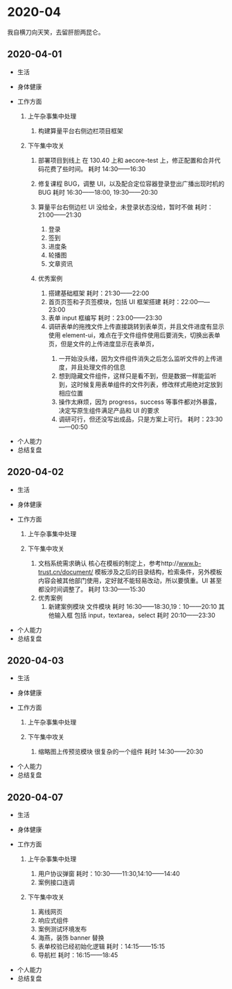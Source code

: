 # 2020-04

我自横刀向天笑，去留肝胆两昆仑。

## 2020-04-01

- 生活
- 身体健康
- 工作方面

  1.  上午杂事集中处理
      1. 构建算量平台右侧边栏项目框架
  2.  下午集中攻关

      1. 部署项目到线上
         在 130.40 上和 aecore-test 上，修正配置和合并代码花费了些时间。
         耗时 14:30——16:30
      2. 修复课程 BUG，调整 UI，以及配合定位容器登录登出广播出现时机的 BUG
         耗时 16:30——18:00, 19:30——20:30
      3. 算量平台右侧边栏
         UI 没给全，未登录状态没给，暂时不做
         耗时：21:00——21:30
         1. 登录
         2. 签到
         3. 进度条
         4. 轮播图
         5. 文章资讯
      4. 优秀案例

         1. 搭建基础框架<daily-status />
            耗时：21:30——22:00
         2. 首页页签和子页签模块，包括 UI 框架搭建<daily-status />
            耗时：22:00——23:00
         3. 表单 input 框编写<daily-status />
            耗时：23:00——23:30
         4. 调研表单的拖拽文件上传直接跳转到表单页，并且文件进度有显示<daily-status />
            使用 element-ui，难点在于文件组件使用后要消失，切换出表单页，但是文件的上传进度显示在表单页，
            1. 一开始没头绪，因为文件组件消失之后怎么监听文件的上传进度，并且处理文件的信息
            2. 想到隐藏文件组件，这样只是看不到，但是数据一样能监听到，这时候复用表单组件的文件列表，修改样式用绝对定放到相应位置
            3. 操作太麻烦，因为 progress，success 等事件都对外暴露，决定写原生组件满足产品和 UI 的要求
            4. 调研可行，但还没写出成品，只是方案上可行。
               耗时：23:30——00:50

* 个人能力
* 总结复盘

## 2020-04-02

- 生活
- 身体健康
- 工作方面

  1.  上午杂事集中处理
  2.  下午集中攻关

      1. 文档系统需求确认
         核心在模板的制定上，参考http://www.b-trust.cn/document/
         模板涉及之后的目录结构，检索条件，另外模板内容会被其他部门使用，定好就不能轻易改动，所以要慎重。UI 甚至都没时间调整了。
         耗时 13:30——15:30
      2. 优秀案例
         1. 新建案例模块
            文件模块
            耗时 16:30——18:30,19：10——20:10
            其他输入框
            包括 input，textarea，select
            耗时 20:10——23:30

* 个人能力
* 总结复盘

## 2020-04-03

- 生活
- 身体健康
- 工作方面

  1.  上午杂事集中处理
  2.  下午集中攻关

      1. 缩略图上传预览模块<daily-status />
         很复杂的一个组件
         耗时 14:30——20:30

* 个人能力
* 总结复盘

## 2020-04-07

- 生活
- 身体健康
- 工作方面

  1.  上午杂事集中处理

      1. 用户协议弹窗<daily-status />
         耗时：10:30——11:30,14:10——14:40
      2. 案例接口连调

  2.  下午集中攻关

      1. 离线网页
      2. 响应式组件
      3. 案例测试环境发布
      4. 海燕，装饰 banner 替换
      5. 表单校验已经初始化逻辑<daily-status />
         耗时：14:15——15:15
      6. 导航栏<daily-status />
         耗时：16:15——18:45

* 个人能力
* 总结复盘
